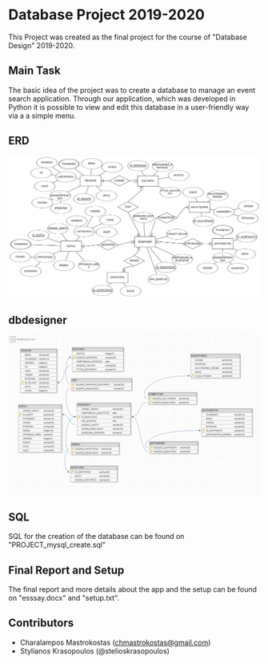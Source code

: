 # Database Project 2019-2020
This Project was created as the final project for the course of "Database Design" 2019-2020.

## Main Task
The basic idea of the project was to create a database to manage an event search application. 
Through our application, which was developed in Python it is possible to view and edit this 
database in a user-friendly way via a a simple menu.

## ERD
![ERD](/erd.png)

## dbdesigner
![dbdesigner](/db.png)

## SQL 
SQL for the creation of the database can be found on "PROJECT_mysql_create.sql"

## Final Report and Setup
The final report and more details about the app and the setup  can be found on "esssay.docx" and "setup.txt".

## Contributors
* Charalampos Mastrokostas (chmastrokostas@gmail.com) 
* Stylianos Krasopoulos (@stelioskrasopoulos) 
